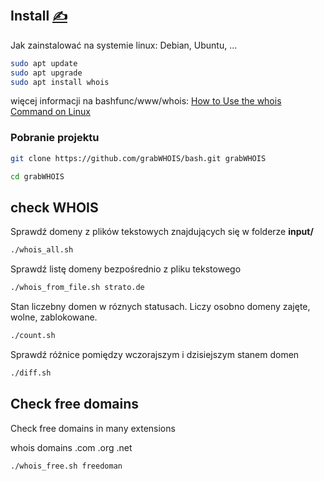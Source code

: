 
## Install [<span style='font-size:20px;'>&#x270D;</span>](https://github.com/grabWHOIS/www/edit/main/DOCS/INSTALL.md)


Jak zainstalować na systemie linux: Debian, Ubuntu, ...

```bash
sudo apt update
sudo apt upgrade
sudo apt install whois
```

więcej informacji na bashfunc/www/whois: [How to Use the whois Command on Linux](https://www.howtogeek.com/680086/how-to-use-the-whois-command-on-linux/)

### Pobranie projektu

```bash
git clone https://github.com/grabWHOIS/bash.git grabWHOIS
```

```bash
cd grabWHOIS
```

## check WHOIS

Sprawdź domeny z plików tekstowych znajdujących się w folderze **input/**
```bash
./whois_all.sh 
```

Sprawdź listę domeny bezpośrednio z pliku tekstowego
```bash
./whois_from_file.sh strato.de
```

Stan liczebny domen w róznych statusach. Liczy osobno domeny zajęte, wolne, zablokowane.
```bash
./count.sh
```

Sprawdź różnice pomiędzy wczorajszym i dzisiejszym stanem domen
```bash
./diff.sh
```


## Check free domains

Check free domains in many extensions

whois domains .com .org .net

```bash
./whois_free.sh freedoman
```


